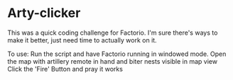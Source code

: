 # Arty-clicker
This was a quick coding challenge for Factorio. I'm sure there's ways to make it better, just need time to actually work on it. 

To use:
Run the script and have Factorio running in windowed mode. 
Open the map with artillery remote in hand and biter nests visible in map view
Click the 'Fire' Button and pray it works
